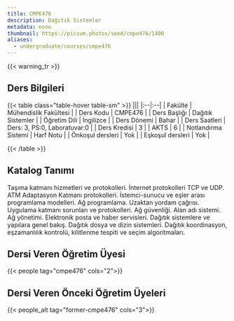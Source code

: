 ```yaml
---
title: CMPE476
description: Dağıtık Sistemler
metadata: none
thumbnail: https://picsum.photos/seed/cmpe476/1400
aliases:
  - undergraduate/courses/cmpe476
---
```


{{< warning_tr >}}
## Ders Bilgileri

<!-- prettier-ignore-start -->
{{< table class="table-hover table-sm" >}}
|||
|:--|:--|
| Fakülte | Mühendislik Fakültesi |
| Ders Kodu | CMPE476 |
| Ders Başlığı | Dağıtık Sistemler |
| Öğretim Dili | İngilizce |
| Ders Dönemi | Bahar |
| Ders Saatleri | Ders: 3, PS:0, Laboratuvar:0 |
| Ders Kredisi | 3 |
| AKTS | 6 |
| Notlandırma Sistemi | Harf Notu |
| Önkoşul dersleri | Yok |
| Eşkoşul dersleri | Yok |

{{< /table >}}
<!-- prettier-ignore-end -->

## Katalog Tanımı

Taşıma katmanı hizmetleri ve protokolleri. İnternet protokolleri TCP ve UDP. ATM Adaptasyon Katmanı protokolleri. İstemci-sunucu ve eşler arası programlama modelleri. Ağ programlama. Uzaktan yordam çağrısı. Uygulama katmanı sorunları ve protokolleri. Ağ güvenliği. Alan adı sistemi. Ağ yönetimi. Elektronik posta ve haber servisleri. Dağıtık sistemlere ve yapılara genel bakış. Dağıtık dosya ve dizin sistemleri. Dağıtık koordinasyon, eşzamanlılık kontrolü, kilitlenme tespiti ve seçim algoritmaları.


## Dersi Veren Öğretim Üyesi

{{< people tag="cmpe476" cols="2">}}

## Dersi Veren Önceki Öğretim Üyeleri

{{< people_alt tag="former-cmpe476" cols="3">}}